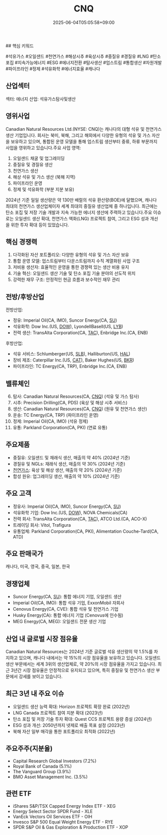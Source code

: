 ﻿---
title: "CNQ"
date: 2025-06-04T05:05:58+09:00
lastmod: 2025-06-04T05:05:58+09:00
type: docs
sidebar:
  open: true
weight: 210
---
<div style="display:none">
  <meta property="article:published_time" content="2025-06-03T20:05:58Z" />
  <meta property="article:modified_time" content="2025-06-03T20:05:58Z" />
</div>
## 핵심 키워드

#석유가스 #오일샌드 #천연가스 #해상시추 #육상시추 #중질유 #경질유 #LNG #탄소포집 #지속가능에너지 #ESG #에너지전환 #탐사생산 #업스트림 #통합생산 #자원개발 #파이프라인 #정제 #석유화학 #에너지효율 #캐나다 

## 산업섹터

섹터: 에너지
산업: 석유가스탐사및생산

## 영위사업

Canadian Natural Resources Ltd.(NYSE: CNQ)는 캐나다의 대형 석유 및 천연가스 생산 기업입니다. 회사는 북미, 북해, 그리고 해외에서 다양한 유형의 석유 및 가스 자산을 보유하고 있으며, 통합된 운영 모델을 통해 업스트림 생산부터 중류, 하류 부문까지 사업을 영위하고 있습니다.주요 사업 영역:

1. 오일샌드 채굴 및 업그레이딩
2. 중질유 및 경질유 생산
3. 천연가스 생산
4. 해상 석유 및 가스 생산 (북해 지역)
5. 파이프라인 운영
6. 정제 및 석유화학 (부분 지분 보유)

2024년 기준 일일 생산량은 약 130만 배럴의 석유 환산량(BOE)에 달했으며, 캐나다 최대의 천연가스 생산업체이자 세계 최대의 중질유 생산업체 중 하나입니다. 최근에는 탄소 포집 및 저장 기술 개발과 지속 가능한 에너지 생산에 주력하고 있습니다.주요 이슈로는 오일샌드 생산 확대, 천연가스 액화(LNG) 프로젝트 참여, 그리고 ESG 성과 개선을 위한 투자 확대 등이 있었습니다.

## 핵심 경쟁력

1. 다각화된 자산 포트폴리오: 다양한 유형의 석유 및 가스 자산 보유
2. 통합 운영 모델: 업스트림부터 다운스트림까지 수직 계열화된 사업 구조
3. 저비용 생산자: 효율적인 운영을 통한 경쟁력 있는 생산 비용 유지
4. 기술 혁신: 오일샌드 생산 기술 및 탄소 포집 기술 분야의 선도적 위치
5. 강력한 재무 구조: 안정적인 현금 흐름과 보수적인 재무 관리

## 전방/후방산업

전방산업:

- 정유: Imperial Oil(CA, IMO), Suncor Energy(CA, [SU](/company-analysis/su/))
- 석유화학: Dow Inc.(US, [DOW](/company-analysis/dow/)), LyondellBasell(US, [LYB](/company-analysis/lyb/))
- 전력 생산: TransAlta Corporation(CA, [TAC](/company-analysis/tac/)), Enbridge Inc.(CA, ENB)

후방산업:

- 석유 서비스: Schlumberger(US, [SLB](/company-analysis/slb/)), Halliburton(US, [HAL](/company-analysis/hal/))
- 장비 제조: Caterpillar Inc.(US, [CAT](/company-analysis/cat/)), Baker Hughes(US, [BKR](/company-analysis/bkr/))
- 파이프라인: TC Energy(CA, TRP), Enbridge Inc.(CA, ENB)

## 밸류체인

6. 탐사: Canadian Natural Resources(CA, [CNQ](/company-analysis/cnq/)) (석유 및 가스 탐사)
7. 시추: Precision Drilling(CA, PDS) (육상 및 해상 시추 서비스)
8. 생산: Canadian Natural Resources(CA, [CNQ](/company-analysis/cnq/)) (원유 및 천연가스 생산)
9. 운송: TC Energy(CA, TRP) (파이프라인 운영)
10. 정제: Imperial Oil(CA, IMO) (석유 정제)
11. 유통: Parkland Corporation(CA, PKI) (연료 유통)

## 주요제품

- 중질유: 오일샌드 및 재래식 생산, 매출의 약 40% (2024년 기준)
- 경질유 및 NGLs: 재래식 생산, 매출의 약 30% (2024년 기준)
- [천연가스](/industry-study/천연가스/): 육상 및 해상 생산, 매출의 약 20% (2024년 기준)
- 합성 원유: 업그레이딩 생산, 매출의 약 10% (2024년 기준)

## 주요 고객

- 정유사: Imperial Oil(CA, IMO), Suncor Energy(CA, [SU](/company-analysis/su/))
- 석유화학 기업: Dow Inc.(US, [DOW](/company-analysis/dow/)), NOVA Chemicals(CA)
- 전력 회사: TransAlta Corporation(CA, [TAC](/company-analysis/tac/)), ATCO Ltd.(CA, ACO-X)
- 트레이딩 회사: Vitol, Trafigura
- 유통업체: Parkland Corporation(CA, PKI), Alimentation Couche-Tard(CA, ATD)

## 주요 판매국가

캐나다, 미국, 영국, 중국, 일본, 한국

## 경쟁업체

- Suncor Energy(CA, [SU](/company-analysis/su/)): 통합 에너지 기업, 오일샌드 생산
- Imperial Oil(CA, IMO): 통합 석유 기업, ExxonMobil 자회사
- Cenovus Energy(CA, CVE): 통합 석유 및 천연가스 기업
- Husky Energy(CA): 통합 에너지 기업 (Cenovus에 인수됨)
- MEG Energy(CA, MEG): 오일샌드 전문 생산 기업

## 산업 내 글로벌 시장 점유율

Canadian Natural Resources는 2024년 기준 글로벌 석유 생산량의 약 1.5%를 차지하고 있으며, 캐나다 내에서는 약 15%의 시장 점유율을 보유하고 있습니다. 오일샌드 생산 부문에서는 세계 3위의 생산업체로, 약 20%의 시장 점유율을 가지고 있습니다. 최근 3년간 시장 점유율은 안정적으로 유지되고 있으며, 특히 중질유 및 천연가스 생산 부문에서 강세를 보이고 있습니다.

## 최근 3년 내 주요 이슈

- 오일샌드 생산 능력 확대: Horizon 프로젝트 확장 완료 (2022년)
- LNG Canada 프로젝트 참여 지분 확대 (2023년)
- 탄소 포집 및 저장 기술 투자 확대: Quest CCS 프로젝트 용량 증설 (2024년)
- ESG 성과 개선: 2050년까지 넷제로 배출 목표 설정 (2023년)
- 북해 자산 일부 매각을 통한 포트폴리오 최적화 (2022년)

## 주요주주(지분율)

- Capital Research Global Investors (7.2%)
- Royal Bank of Canada (5.1%)
- The Vanguard Group (3.9%)
- BMO Asset Management Inc. (3.5%)

## 관련 ETF

- iShares S&P/TSX Capped Energy Index ETF - XEG
- Energy Select Sector SPDR Fund - XLE
- VanEck Vectors Oil Services ETF - OIH
- Invesco S&P 500 Equal Weight Energy ETF - RYE
- SPDR S&P Oil & Gas Exploration & Production ETF - XOP

